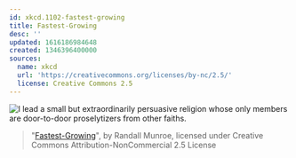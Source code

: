```yaml
---
id: xkcd.1102-fastest-growing
title: Fastest-Growing
desc: ''
updated: 1616186984648
created: 1346396400000
sources:
  name: xkcd
  url: 'https://creativecommons.org/licenses/by-nc/2.5/'
  license: Creative Commons 2.5
---
```

![I lead a small but extraordinarily persuasive religion whose only members are door-to-door proselytizers from other faiths.](https://imgs.xkcd.com/comics/fastest_growing.png)
> "[Fastest-Growing](https://xkcd.com/1102/)", by Randall Munroe, licensed under Creative Commons Attribution-NonCommercial 2.5 License
